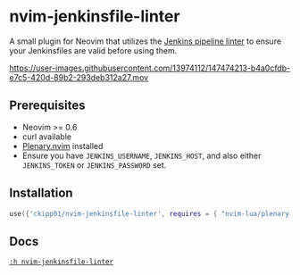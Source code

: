# nvim-jenkinsfile-linter

A small plugin for Neovim that utilizes the [Jenkins pipeline
linter](https://www.jenkins.io/doc/book/pipeline/development/) to ensure your
Jenkinsfiles are valid before using them.

https://user-images.githubusercontent.com/13974112/147474213-b4a0cfdb-e7c5-420d-89b2-293deb312a27.mov

## Prerequisites

- Neovim >= 0.6
- curl available
- [Plenary.nvim](https://github.com/nvim-lua/plenary.nvim) installed
- Ensure you have `JENKINS_USERNAME`, `JENKINS_HOST`, and also either `JENKINS_TOKEN`
    or `JENKINS_PASSWORD` set.

## Installation

```lua
use({'ckipp01/nvim-jenkinsfile-linter', requires = { "nvim-lua/plenary.nvim" } })
```

## Docs

[`:h nvim-jenkinsfile-linter`](https://github.com/ckipp01/nvim-jenkinsfile-linter/blob/main/doc/jenkinsfile-linter.txt)
